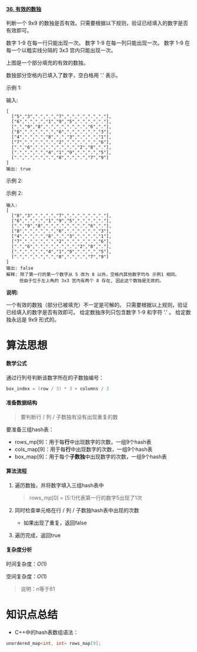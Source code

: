 #### [36. 有效的数独](https://leetcode-cn.com/problems/valid-sudoku/)

判断一个 9x9 的数独是否有效。只需要根据以下规则，验证已经填入的数字是否有效即可。

数字 1-9 在每一行只能出现一次。
数字 1-9 在每一列只能出现一次。
数字 1-9 在每一个以粗实线分隔的 3x3 宫内只能出现一次。


上图是一个部分填充的有效的数独。

数独部分空格内已填入了数字，空白格用 '.' 表示。

示例 1:

输入:

```
[
  ["5","3",".",".","7",".",".",".","."],
  ["6",".",".","1","9","5",".",".","."],
  [".","9","8",".",".",".",".","6","."],
  ["8",".",".",".","6",".",".",".","3"],
  ["4",".",".","8",".","3",".",".","1"],
  ["7",".",".",".","2",".",".",".","6"],
  [".","6",".",".",".",".","2","8","."],
  [".",".",".","4","1","9",".",".","5"],
  [".",".",".",".","8",".",".","7","9"]
]
输出: true
```

示例 2:

示例 2:

```
输入:
[
  ["8","3",".",".","7",".",".",".","."],
  ["6",".",".","1","9","5",".",".","."],
  [".","9","8",".",".",".",".","6","."],
  ["8",".",".",".","6",".",".",".","3"],
  ["4",".",".","8",".","3",".",".","1"],
  ["7",".",".",".","2",".",".",".","6"],
  [".","6",".",".",".",".","2","8","."],
  [".",".",".","4","1","9",".",".","5"],
  [".",".",".",".","8",".",".","7","9"]
]
输出: false
解释: 除了第一行的第一个数字从 5 改为 8 以外，空格内其他数字均与 示例1 相同。
     但由于位于左上角的 3x3 宫内有两个 8 存在, 因此这个数独是无效的。
```

**说明:**

一个有效的数独（部分已被填充）不一定是可解的。
只需要根据以上规则，验证已经填入的数字是否有效即可。
给定数独序列只包含数字 1-9 和字符 '.' 。
给定数独永远是 9x9 形式的。

# 算法思想

#### 数学公式

通过行列号判断该数字所在的子数独编号：

```c++
box_index = (row / 3) * 3 + columns / 3
```

#### 准备数据结构

> 要判断行 / 列 / 子数独有没有出现重复的数

要准备三组hash表：

- rows_mp[9]：用于每**行**中出现数字的次数，一组9个hash表
- cols_map[9]：用于每**行**中出现数字的次数，一组9个hash表
- box_map[9]：用于每个**子数独**中出现数字的次数，一组9个hash表

#### 算法流程

1. 遍历数独，并将数字填入三组hash表中

   > rows_mp[0] = [5:1]代表第一行的数字5出现了1次

2. 同时检查单元格在行 / 列 / 子数独hash表中出现的次数

   - 如果出现了重复，返回false

3. 遍历完成，返回true

#### 复杂度分析

时间复杂度：$O(1)$

空间复杂度：$O(1)$

> 说明：n等于81

# 知识点总结

- C++中的hash表数组语法：

```c++
unordered_map<int, int> rows_map[9];
```

